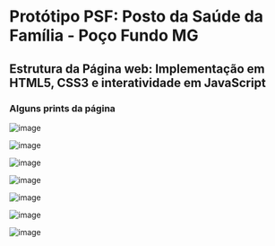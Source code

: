 <h1>Protótipo PSF: Posto da Saúde da Família - Poço Fundo MG</h1>
<h2>Estrutura da Página web: Implementação em HTML5, CSS3 e interatividade em JavaScript</h2>
<h3>Alguns prints da página</h3>

![image](https://user-images.githubusercontent.com/84524010/207167419-633088e5-39e1-488e-b38a-4862f08e066b.png)

![image](https://user-images.githubusercontent.com/84524010/207167488-e5ed9fba-edf1-4fec-a040-b151ac100f71.png)

![image](https://user-images.githubusercontent.com/84524010/207167578-6c8d04aa-b2c2-4c67-a576-289a144357c4.png)

![image](https://user-images.githubusercontent.com/84524010/207167663-3cab9701-1391-439d-9202-faf1c8db6869.png)

![image](https://user-images.githubusercontent.com/84524010/207167722-eeb520b0-87e7-4181-9615-4663805efe3f.png)

![image](https://user-images.githubusercontent.com/84524010/207167784-f5f29a03-c930-4f62-9523-4d9646eff490.png)

![image](https://user-images.githubusercontent.com/84524010/207167830-378b4fca-1d76-43a8-8ee7-822c91e17984.png)
